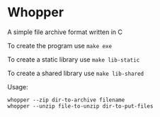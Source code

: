 # Whopper
A simple file archive format written in C

To create the program use `make exe`

To create a static library use `make lib-static`

To create a shared library use `make lib-shared`

Usage:

    whopper --zip dir-to-archive filename
    whopper --unzip file-to-unzip dir-to-put-files
